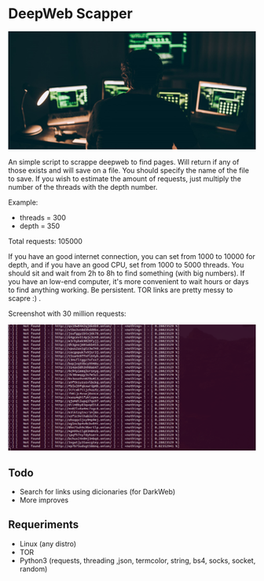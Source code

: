 # DeepWeb Scapper
<p align="center">
  <img src="someimage.jpg">
</p>


An simple script to scrappe deepweb to find pages. Will return if any of those exists and will save on a file. You should specify the name of the file to save.
If you wish to estimate the amount of requests, just multiply the number of the threads with the depth number.

Example:
* threads = 300
* depth = 350

Total requests: 105000

If you have an good internet connection, you can set from 1000 to 10000 for depth, and if you have an good CPU, set from 1000 to 5000 threads.
You should sit and wait from 2h to 8h to find something (with big numbers). If you have an low-end computer, it's more convenient to wait hours or days to find anything working. Be persistent. TOR links are pretty messy to scapre :) .

Screenshot with 30 million requests:
<p align="center">
  <img src="screenshot.png">
</p>

## Todo

* Search for links using dicionaries (for DarkWeb)
* More improves

## Requeriments

* Linux (any distro)
* TOR
* Python3 (requests, threading ,json, termcolor, string, bs4, socks, socket, random)

